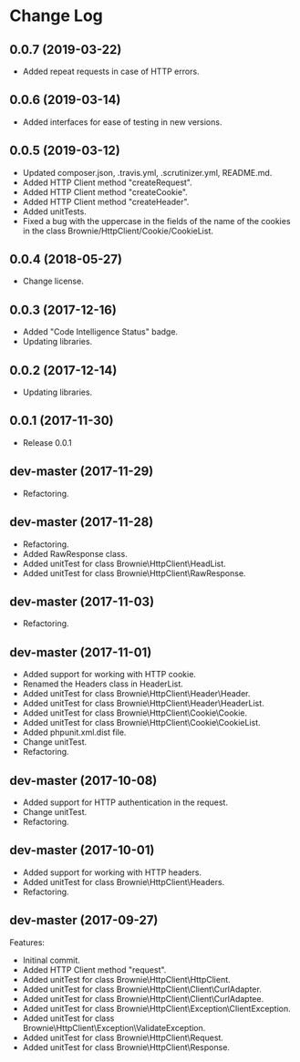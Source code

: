 # Change Log

## 0.0.7 (2019-03-22)
- Added repeat requests in case of HTTP errors.

## 0.0.6 (2019-03-14)
- Added interfaces for ease of testing in new versions.

## 0.0.5 (2019-03-12)
- Updated composer.json, .travis.yml, .scrutinizer.yml, README.md.
- Added HTTP Client method "createRequest".
- Added HTTP Client method "createCookie".
- Added HTTP Client method "createHeader".
- Added unitTests.
- Fixed a bug with the uppercase in the fields of the name of the cookies in the class Brownie/HttpClient/Cookie/CookieList.

## 0.0.4 (2018-05-27)
- Change license.

## 0.0.3 (2017-12-16)
- Added "Code Intelligence Status" badge.
- Updating libraries.

## 0.0.2 (2017-12-14)
- Updating libraries.

## 0.0.1 (2017-11-30)
- Release 0.0.1

## dev-master (2017-11-29)
- Refactoring.

## dev-master (2017-11-28)
- Refactoring.
- Added RawResponse class.
- Added unitTest for class Brownie\HttpClient\HeadList.
- Added unitTest for class Brownie\HttpClient\RawResponse.

## dev-master (2017-11-03)
- Refactoring.

## dev-master (2017-11-01)
- Added support for working with HTTP cookie.
- Renamed the Headers class in HeaderList.
- Added unitTest for class Brownie\HttpClient\Header\Header.
- Added unitTest for class Brownie\HttpClient\Header\HeaderList.
- Added unitTest for class Brownie\HttpClient\Cookie\Cookie.
- Added unitTest for class Brownie\HttpClient\Cookie\CookieList.
- Added phpunit.xml.dist file.
- Change unitTest.
- Refactoring.

## dev-master (2017-10-08)
- Added support for HTTP authentication in the request.
- Change unitTest.
- Refactoring.

## dev-master (2017-10-01)
- Added support for working with HTTP headers.
- Added unitTest for class Brownie\HttpClient\Headers.
- Refactoring.

## dev-master (2017-09-27)
Features:
- Initinal commit.
- Added HTTP Client method "request".
- Added unitTest for class Brownie\HttpClient\HttpClient.
- Added unitTest for class Brownie\HttpClient\Client\CurlAdapter.
- Added unitTest for class Brownie\HttpClient\Client\CurlAdaptee.
- Added unitTest for class Brownie\HttpClient\Exception\ClientException.
- Added unitTest for class Brownie\HttpClient\Exception\ValidateException.
- Added unitTest for class Brownie\HttpClient\Request.
- Added unitTest for class Brownie\HttpClient\Response.
